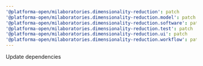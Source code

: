 ```yaml
---
'@platforma-open/milaboratories.dimensionality-reduction': patch
'@platforma-open/milaboratories.dimensionality-reduction.model': patch
'@platforma-open/milaboratories.dimensionality-reduction.software': patch
'@platforma-open/milaboratories.dimensionality-reduction.test': patch
'@platforma-open/milaboratories.dimensionality-reduction.ui': patch
'@platforma-open/milaboratories.dimensionality-reduction.workflow': patch
---
```


Update dependencies
